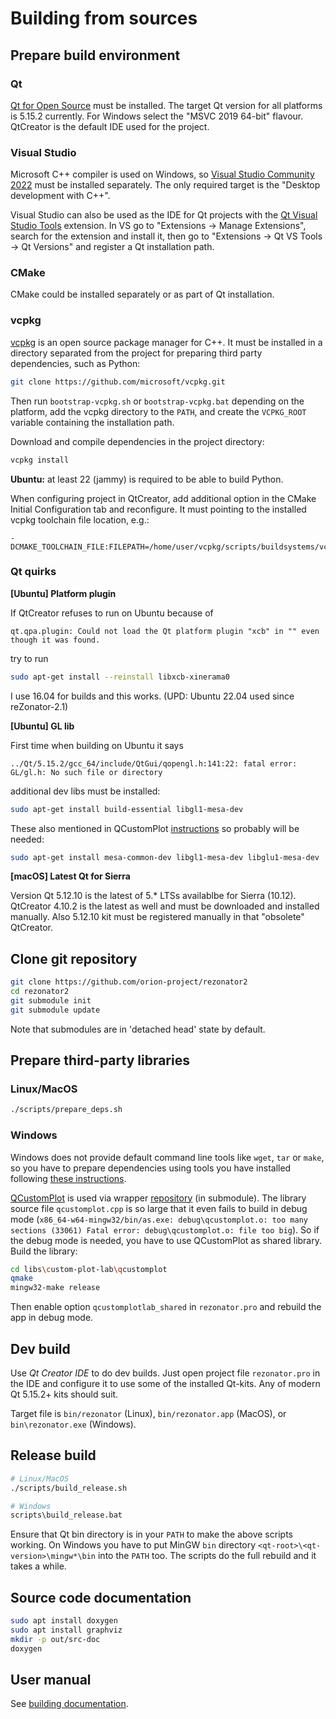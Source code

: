 # Building from sources

## Prepare build environment

### Qt

[Qt for Open Source](https://www.qt.io/download-open-source) must be installed. The target Qt version for all platforms is 5.15.2 currently. For Windows select the "MSVC 2019 64-bit" flavour. QtCreator is the default IDE used for the project.

### Visual Studio

Microsoft C++ compiler is used on Windows, so [Visual Studio Community 2022](https://visualstudio.microsoft.com/en/vs/community/) must be installed separately. The only required target is the "Desktop development with C++".

Visual Studio can also be used as the IDE for Qt projects with the [Qt Visual Studio Tools](https://doc.qt.io/qtvstools-2) extension. In VS go to "Extensions -> Manage Extensions", search for the extension and install it, then go to "Extensions -> Qt VS Tools -> Qt Versions" and register a Qt installation path.

### CMake

CMake could be installed separately or as part of Qt installation.

### vcpkg

[vcpkg](https://vcpkg.io/) is an open source package manager for C++. It must be installed in a directory separated from the project for preparing third party dependencies, such as Python:

```bash
git clone https://github.com/microsoft/vcpkg.git
```

Then run `bootstrap-vcpkg.sh` or `bootstrap-vcpkg.bat` depending on the platform, add the vcpkg directory to the `PATH`, and create the `VCPKG_ROOT` variable containing the installation path.

Download and compile dependencies in the project directory:

```bash
vcpkg install
```

**Ubuntu:** at least 22 (jammy) is required to be able to build Python.

When configuring project in QtCreator, add additional option in the CMake Initial Configuration tab and reconfigure. It must pointing to the installed vcpkg toolchain file location, e.g.:

```
-DCMAKE_TOOLCHAIN_FILE:FILEPATH=/home/user/vcpkg/scripts/buildsystems/vcpkg.cmake
```

### Qt quirks

**[Ubuntu] Platform plugin**

If QtCreator refuses to run on Ubuntu because of

```log
qt.qpa.plugin: Could not load the Qt platform plugin "xcb" in "" even though it was found.
```

try to run 

```bash
sudo apt-get install --reinstall libxcb-xinerama0
```

I use 16.04 for builds and this works. (UPD: Ubuntu 22.04 used since reZonator-2.1)

**[Ubuntu] GL lib**

First time when building on Ubuntu it says

```log
../Qt/5.15.2/gcc_64/include/QtGui/qopengl.h:141:22: fatal error: GL/gl.h: No such file or directory
```

additional dev libs must be installed:

```bash
sudo apt-get install build-essential libgl1-mesa-dev
```

These also mentioned in QCustomPlot [instructions](https://www.qcustomplot.com/index.php/tutorials/settingup) so probably will be needed:

```bash
sudo apt-get install mesa-common-dev libgl1-mesa-dev libglu1-mesa-dev
```

**[macOS] Latest Qt for Sierra**

Version Qt 5.12.10 is the latest of 5.* LTSs availablbe for Sierra (10.12).
QtCreator 4.10.2 is the latest as well and must be downloaded and installed manually.
Also 5.12.10 kit must be registered manually in that "obsolete" QtCreator.

## Clone git repository

```bash
git clone https://github.com/orion-project/rezonator2
cd rezonator2
git submodule init
git submodule update
```

Note that submodules are in 'detached head' state by default.

## Prepare third-party libraries

### Linux/MacOS

```bash
./scripts/prepare_deps.sh
```

### Windows

Windows does not provide default command line tools like `wget`, `tar` or `make`, so you have to prepare dependencies using tools you have installed following [these instructions](prepare-deps-win.md).

[QCustomPlot](https://www.qcustomplot.com) is used via wrapper [repository](https://github.com/orion-project/custom-plot-lab) (in submodule). The library source file `qcustomplot.cpp` is so large that it even fails to build in debug mode (`x86_64-w64-mingw32/bin/as.exe: debug\qcustomplot.o: too many sections (33061) Fatal error: debug\qcustomplot.o: file too big`). So if the debug mode is needed, you have to use QCustomPlot as shared library. Build the library:

```bash
cd libs\custom-plot-lab\qcustomplot
qmake
mingw32-make release
```

Then enable option `qcustomplotlab_shared` in `rezonator.pro` and rebuild the app in debug mode.

## Dev build

Use *Qt Creator IDE* to do dev builds. Just open project file `rezonator.pro` in the IDE and configure it to use some of the installed Qt-kits. Any of modern Qt 5.15.2+ kits should suit.

Target file is `bin/rezonator` (Linux), `bin/rezonator.app` (MacOS), or `bin\rezonator.exe` (Windows). 

## Release build

```bash
# Linux/MacOS
./scripts/build_release.sh

# Windows
scripts\build_release.bat
```

Ensure that Qt bin directory is in your `PATH` to make the above scripts working. On Windows you have to put MinGW `bin` directory `<qt-root>\<qt-version>\mingw*\bin` into the `PATH` too. The scripts do the full rebuild and it takes a while.

## Source code documentation

```bash
sudo apt install doxygen
sudo apt install graphviz
mkdir -p out/src-doc
doxygen
```

## User manual

See [building documentation](../help/README.md).
